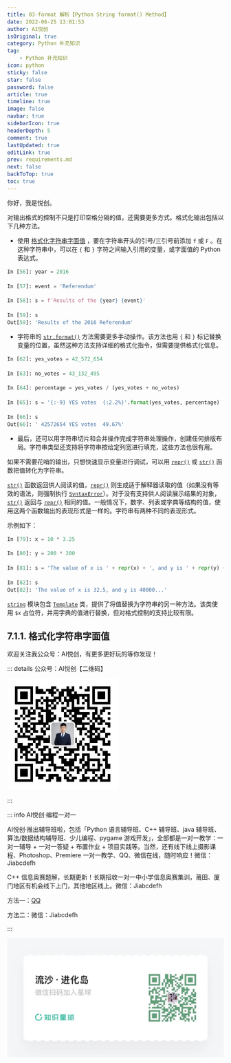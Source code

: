 ```yaml
---
title: 03-format 解析【Python String format() Method】
date: 2022-06-25 13:01:53
author: AI悦创
isOriginal: true
category: Python 补充知识
tag:
    - Python 补充知识
icon: python
sticky: false
star: false
password: false
article: true
timeline: true
image: false
navbar: true
sidebarIcon: true
headerDepth: 5
comment: true
lastUpdated: true
editLink: true
prev: requirements.md
next: false
backToTop: true
toc: true
---
```


你好，我是悦创。

对输出格式的控制不只是打印空格分隔的值，还需要更多方式。格式化输出包括以下几种方法。

- 使用 [格式化字符串字面值](https://docs.python.org/zh-cn/3/tutorial/inputoutput.html#tut-f-strings) ，要在字符串开头的引号/三引号前添加 `f` 或 `F` 。在这种字符串中，可以在 `{` 和 `}` 字符之间输入引用的变量，或字面值的 Python 表达式。

```python
In [56]: year = 2016

In [57]: event = 'Referendum'

In [58]: s = f'Results of the {year} {event}'

In [59]: s
Out[59]: 'Results of the 2016 Referendum'
```

- 字符串的 [`str.format()`](https://docs.python.org/zh-cn/3/library/stdtypes.html#str.format) 方法需要更多手动操作。该方法也用 `{` 和 `}` 标记替换变量的位置，虽然这种方法支持详细的格式化指令，但需要提供格式化信息。

```python
In [62]: yes_votes = 42_572_654

In [63]: no_votes = 43_132_495

In [64]: percentage = yes_votes / (yes_votes + no_votes)

In [65]: s = '{:-9} YES votes  {:2.2%}'.format(yes_votes, percentage)

In [66]: s
Out[66]: ' 42572654 YES votes  49.67%'
```

- 最后，还可以用字符串切片和合并操作完成字符串处理操作，创建任何排版布局。字符串类型还支持将字符串按给定列宽进行填充，这些方法也很有用。

如果不需要花哨的输出，只想快速显示变量进行调试，可以用 [`repr()`](https://docs.python.org/zh-cn/3/library/functions.html#repr) 或 [`str()`](https://docs.python.org/zh-cn/3/library/stdtypes.html#str) 函数把值转化为字符串。

[`str()`](https://docs.python.org/zh-cn/3/library/stdtypes.html#str) 函数返回供人阅读的值，[`repr()`](https://docs.python.org/zh-cn/3/library/functions.html#repr) 则生成适于解释器读取的值（如果没有等效的语法，则强制执行 [`SyntaxError`](https://docs.python.org/zh-cn/3/library/exceptions.html#SyntaxError)）。对于没有支持供人阅读展示结果的对象， [`str()`](https://docs.python.org/zh-cn/3/library/stdtypes.html#str) 返回与 [`repr()`](https://docs.python.org/zh-cn/3/library/functions.html#repr) 相同的值。一般情况下，数字、列表或字典等结构的值，使用这两个函数输出的表现形式是一样的。字符串有两种不同的表现形式。

示例如下：

```python
In [79]: x = 10 * 3.25

In [80]: y = 200 * 200

In [81]: s = 'The value of x is ' + repr(x) + ', and y is ' + repr(y) + '...'

In [82]: s
Out[82]: 'The value of x is 32.5, and y is 40000...'
```

[`string`](https://docs.python.org/zh-cn/3/library/string.html#module-string) 模块包含 [`Template`](https://docs.python.org/zh-cn/3/library/string.html#string.Template) 类，提供了将值替换为字符串的另一种方法。该类使用 `$x` 占位符，并用字典的值进行替换，但对格式控制的支持比较有限。

## 7.1.1. 格式化字符串字面值



欢迎关注我公众号：AI悦创，有更多更好玩的等你发现！

::: details 公众号：AI悦创【二维码】

![](/gzh.jpg)

:::

::: info AI悦创·编程一对一

AI悦创·推出辅导班啦，包括「Python 语言辅导班、C++ 辅导班、java 辅导班、算法/数据结构辅导班、少儿编程、pygame 游戏开发」，全部都是一对一教学：一对一辅导 + 一对一答疑 + 布置作业 + 项目实践等。当然，还有线下线上摄影课程、Photoshop、Premiere 一对一教学、QQ、微信在线，随时响应！微信：Jiabcdefh

C++ 信息奥赛题解，长期更新！长期招收一对一中小学信息奥赛集训，莆田、厦门地区有机会线下上门，其他地区线上。微信：Jiabcdefh

方法一：[QQ](http://wpa.qq.com/msgrd?v=3&uin=1432803776&site=qq&menu=yes)

方法二：微信：Jiabcdefh

:::

![](/zsxq.jpg)




